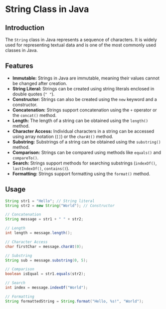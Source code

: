 # String Class in Java

## Introduction
The `String` class in Java represents a sequence of characters. It is widely used for representing textual data and is one of the most commonly used classes in Java.

## Features
- **Immutable:** Strings in Java are immutable, meaning their values cannot be changed after creation.
- **String Literal:** Strings can be created using string literals enclosed in double quotes (`" "`).
- **Constructor:** Strings can also be created using the `new` keyword and a constructor.
- **Concatenation:** Strings support concatenation using the `+` operator or the `concat()` method.
- **Length:** The length of a string can be obtained using the `length()` method.
- **Character Access:** Individual characters in a string can be accessed using array notation (`[]`) or the `charAt()` method.
- **Substring:** Substrings of a string can be obtained using the `substring()` method.
- **Comparison:** Strings can be compared using methods like `equals()` and `compareTo()`.
- **Search:** Strings support methods for searching substrings (`indexOf()`, `lastIndexOf()`, `contains()`).
- **Formatting:** Strings support formatting using the `format()` method.

## Usage
```java
String str1 = "Hello"; // String literal
String str2 = new String("World"); // Constructor

// Concatenation
String message = str1 + " " + str2;

// Length
int length = message.length();

// Character Access
char firstChar = message.charAt(0);

// Substring
String sub = message.substring(0, 5);

// Comparison
boolean isEqual = str1.equals(str2);

// Search
int index = message.indexOf("World");

// Formatting
String formattedString = String.format("Hello, %s!", "World");
